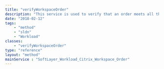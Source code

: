 ```yaml
---
title: "verifyWorkspaceOrder"
description: "This service is used to verify that an order meets all the necessary requirements to purchase Citrix Virtual Apps and Desktops running on IBM cloud. "
date: "2018-02-12"
tags:
    - "method"
    - "sldn"
    - "Workload"
classes:
    - "verifyWorkspaceOrder"
type: "reference"
layout: "method"
mainService : "SoftLayer_Workload_Citrix_Workspace_Order"
---
```

